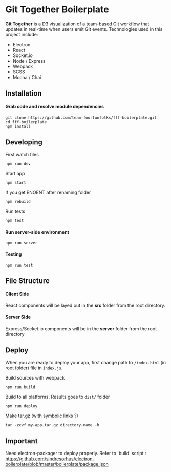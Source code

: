 # Git Together Boilerplate

__Git Together__ is a D3 visualization of a team-based Git workflow that updates in real-time when users emit Git events. Technologies used in this project include:

  - Electron
  - React
  - Socket.io
  - Node / Express
  - Webpack
  - SCSS
  - Mocha / Chai

## Installation

#### Grab code and resolve module dependencies

	git clone https://github.com/team-fourfunfolks/fff-boilerplate.git
	cd fff-boilerplate
	npm install

## Developing

First watch files
```
npm run dev
```

Start app
```
npm start
```

If you get ENOENT after renaming folder
```
npm rebuild
```

Run tests
```
npm test
```

#### Run server-side environment

	npm run server
	
#### Testing

	npm run test

## File Structure

#### Client Side

React components will be layed out in the __src__ folder from the root directory.

#### Server Side

Express/Socket.io components will be in the __server__ folder from the root directory


## Deploy
When you are ready to deploy your app, first change path to `/index.html` (in root folder) file in `index.js`.

Build sources with webpack
```
npm run build
```

Build to all platforms. Results goes to `dist/` folder
```
npm run deploy
```

Make tar.gz (with symbolic links ?)
```
tar -zcvf my-app.tar.gz directory-name -h
```

## Important

Need electron-packager to deploy properly. Refer to 'build' script : https://github.com/sindresorhus/electron-boilerplate/blob/master/boilerplate/package.json
